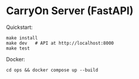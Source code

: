 # CarryOn Server (FastAPI)

Quickstart:

```
make install
make dev   # API at http://localhost:8000
make test
```

Docker:

```
cd ops && docker compose up --build
```